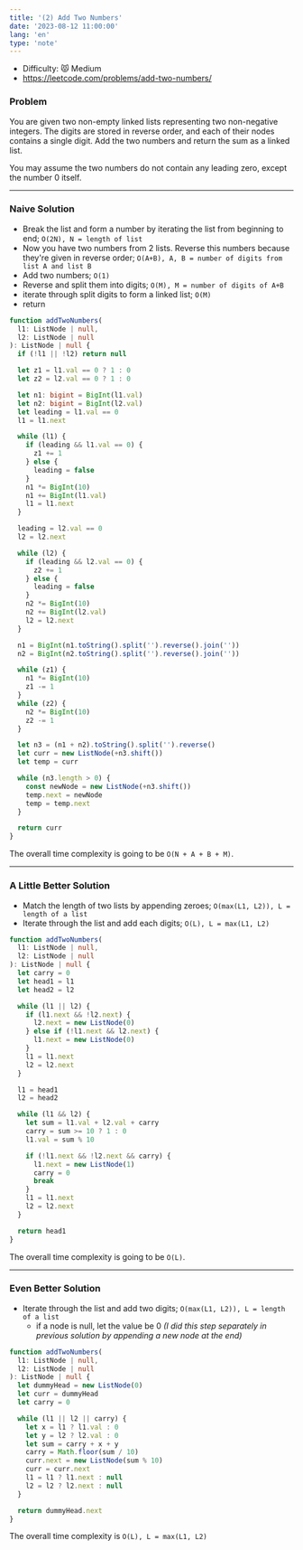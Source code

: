 ```yaml
---
title: '(2) Add Two Numbers'
date: '2023-08-12 11:00:00'
lang: 'en'
type: 'note'
---
```


- Difficulty: 😾 Medium
- https://leetcode.com/problems/add-two-numbers/

### Problem

You are given two non-empty linked lists representing two non-negative integers. The digits are stored in reverse order, and each of their nodes contains a single digit. Add the two numbers and return the sum as a linked list.

You may assume the two numbers do not contain any leading zero, except the number 0 itself.

---

### Naive Solution

- Break the list and form a number by iterating the list from beginning to end; `O(2N), N = length of list`
- Now you have two numbers from 2 lists. Reverse this numbers because they're given in reverse order; `O(A+B), A, B = number of digits from list A and list B`
- Add two numbers; `O(1)`
- Reverse and split them into digits; `O(M), M = number of digits of A+B`
- iterate through split digits to form a linked list; `O(M)`
- return

```ts
function addTwoNumbers(
  l1: ListNode | null,
  l2: ListNode | null
): ListNode | null {
  if (!l1 || !l2) return null

  let z1 = l1.val == 0 ? 1 : 0
  let z2 = l2.val == 0 ? 1 : 0

  let n1: bigint = BigInt(l1.val)
  let n2: bigint = BigInt(l2.val)
  let leading = l1.val == 0
  l1 = l1.next

  while (l1) {
    if (leading && l1.val == 0) {
      z1 += 1
    } else {
      leading = false
    }
    n1 *= BigInt(10)
    n1 += BigInt(l1.val)
    l1 = l1.next
  }

  leading = l2.val == 0
  l2 = l2.next

  while (l2) {
    if (leading && l2.val == 0) {
      z2 += 1
    } else {
      leading = false
    }
    n2 *= BigInt(10)
    n2 += BigInt(l2.val)
    l2 = l2.next
  }

  n1 = BigInt(n1.toString().split('').reverse().join(''))
  n2 = BigInt(n2.toString().split('').reverse().join(''))

  while (z1) {
    n1 *= BigInt(10)
    z1 -= 1
  }
  while (z2) {
    n2 *= BigInt(10)
    z2 -= 1
  }

  let n3 = (n1 + n2).toString().split('').reverse()
  let curr = new ListNode(+n3.shift())
  let temp = curr

  while (n3.length > 0) {
    const newNode = new ListNode(+n3.shift())
    temp.next = newNode
    temp = temp.next
  }

  return curr
}
```

The overall time complexity is going to be `O(N + A + B + M)`.

---

### A Little Better Solution

- Match the length of two lists by appending zeroes; `O(max(L1, L2)), L = length of a list`
- Iterate through the list and add each digits; `O(L), L = max(L1, L2)`

```ts
function addTwoNumbers(
  l1: ListNode | null,
  l2: ListNode | null
): ListNode | null {
  let carry = 0
  let head1 = l1
  let head2 = l2

  while (l1 || l2) {
    if (l1.next && !l2.next) {
      l2.next = new ListNode(0)
    } else if (!l1.next && l2.next) {
      l1.next = new ListNode(0)
    }
    l1 = l1.next
    l2 = l2.next
  }

  l1 = head1
  l2 = head2

  while (l1 && l2) {
    let sum = l1.val + l2.val + carry
    carry = sum >= 10 ? 1 : 0
    l1.val = sum % 10

    if (!l1.next && !l2.next && carry) {
      l1.next = new ListNode(1)
      carry = 0
      break
    }
    l1 = l1.next
    l2 = l2.next
  }

  return head1
}
```

The overall time complexity is going to be `O(L)`.

---

### Even Better Solution

- Iterate through the list and add two digits; `O(max(L1, L2)), L = length of a list`
  - if a node is null, let the value be 0 _(I did this step separately in previous solution by appending a new node at the end)_

```ts
function addTwoNumbers(
  l1: ListNode | null,
  l2: ListNode | null
): ListNode | null {
  let dummyHead = new ListNode(0)
  let curr = dummyHead
  let carry = 0

  while (l1 || l2 || carry) {
    let x = l1 ? l1.val : 0
    let y = l2 ? l2.val : 0
    let sum = carry + x + y
    carry = Math.floor(sum / 10)
    curr.next = new ListNode(sum % 10)
    curr = curr.next
    l1 = l1 ? l1.next : null
    l2 = l2 ? l2.next : null
  }

  return dummyHead.next
}
```

The overall time complexity is `O(L), L = max(L1, L2)`
